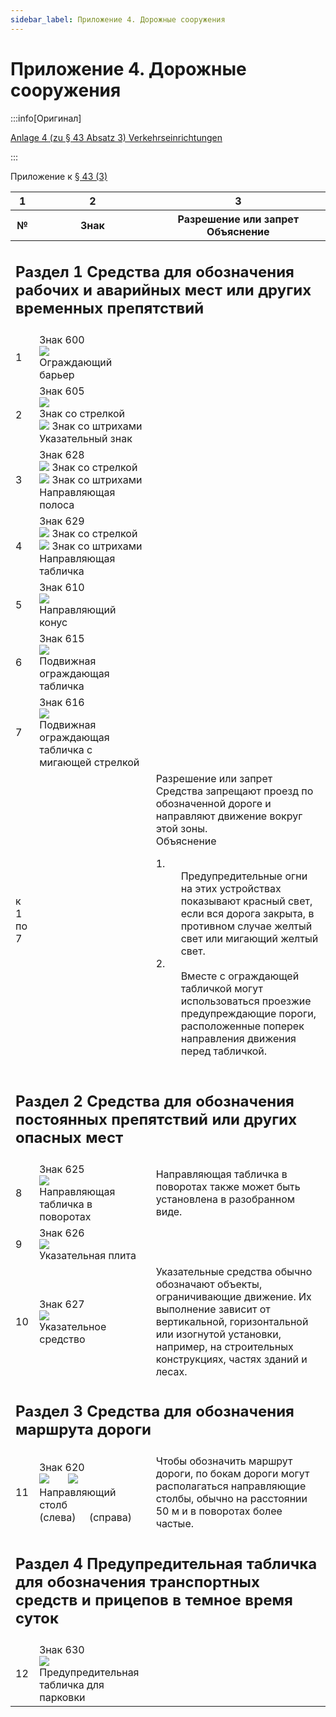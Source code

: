 ```yaml
---
sidebar_label: Приложение 4. Дорожные сооружения
---
```


# Приложение 4. Дорожные сооружения

:::info[Оригинал]

[Anlage 4 (zu § 43 Absatz 3) Verkehrseinrichtungen](https://www.gesetze-im-internet.de/stvo_2013/anlage_4.html)

:::

Приложение к [§ 43 (3)](/docs/signs-structures/traffic-facilities#3)

<table className="signs-table">
    <colgroup>
        <col />
        <col />
        <col />
    </colgroup>
    <thead>
        <tr>
            <th>1</th>
            <th>2</th>
            <th>3</th>
        </tr>
        <tr>
            <th>№</th>
            <th>Знак</th>
            <th>Разрешение или запрет<br /> Объяснение</th>
        </tr>
    </thead>
    <tbody>
        <tr className="section-header-row">
            <td colSpan="4"><h2>Раздел 1&nbsp;Средства для обозначения рабочих и аварийных мест или других временных
                    препятствий</h2></td>
        </tr>
        <tr>
            <td>1</td>
            <td>Знак 600<br /><img src="/img/signs/sign_600.jpg" /><br /> Ограждающий барьер</td>
            <td></td>
        </tr>
        <tr>
            <td>2</td>
            <td>
                <span>Знак 605</span>
                <div className="signs-paired">
                    <div>
                        <img src="/img/signs/sign_605_1.jpg" /><br/>
                        Знак со стрелкой
                    </div>
                    <div>
                        <img src="/img/signs/sign_605_2.jpg" />
                        Знак со штрихами
                    </div>
                </div>
                <span>Указательный знак</span>
            </td>
            <td></td>
        </tr>
        <tr>
            <td>3</td>
            <td>
                Знак 628
                <div className="signs-paired">
                    <div>
                        <img src="/img/signs/sign_628_1.jpg" />
                        Знак со стрелкой
                    </div>
                    <div>
                        <img src="/img/signs/sign_628_2.jpg" />
                        Знак со штрихами
                    </div>
                </div>
                <span>Направляющая полоса</span>
            </td>
            <td></td>
        </tr>
        <tr>
            <td>4</td>
            <td>
                Знак 629
                <div className="signs-paired">
                    <div>
                        <img src="/img/signs/sign_629_1.jpg" />
                        Знак со стрелкой
                    </div>
                    <div>
                        <img src="/img/signs/sign_629_2.jpg" />
                        Знак со штрихами
                    </div>
                </div>
                <span>Направляющая табличка</span>
            </td>
            <td></td>
        </tr>
        <tr>
            <td>5</td>
            <td>Знак 610<br /><img src="/img/signs/sign_610.jpg" /><br /> Направляющий конус</td>
            <td></td>
        </tr>
        <tr>
            <td>6</td>
            <td>Знак 615<br /><img src="/img/signs/sign_615.jpg" /><br />Подвижная ограждающая табличка</td>
            <td></td>
        </tr>
        <tr>
            <td>7</td>
            <td>Знак 616<br /><img src="/img/signs/sign_616.jpg" /><br />Подвижная ограждающая табличка с
                мигающей стрелкой</td>
            <td></td>
        </tr>
        <tr>
            <td className="section-reference">к 1 по 7</td>
            <td></td>
            <td>
                <span>Разрешение или запрет</span><br /> Средства запрещают проезд по обозначенной дороге и направляют
                движение вокруг этой зоны.<br /><span>Объяснение</span>
                <dl>
                    <dt>1.</dt>
                    <dd>
                        <div>Предупредительные огни на этих устройствах показывают красный свет, если вся дорога
                            закрыта, в противном случае желтый свет или мигающий желтый свет.</div>
                    </dd>
                    <dt>2.</dt>
                    <dd>
                        <div>Вместе с ограждающей табличкой могут использоваться проезжие предупреждающие пороги,
                            расположенные поперек направления движения перед табличкой.</div>
                    </dd>
                </dl>
            </td>
        </tr>
        <tr className="section-header-row">
            <td colSpan="4"><h2>Раздел 2&nbsp;Средства для обозначения постоянных препятствий или других опасных
                    мест</h2></td>
        </tr>
        <tr>
            <td>8</td>
            <td>
                Знак 625<br /><img src="/img/signs/sign_625.jpg" /><br />Направляющая табличка в поворотах
            </td>
            <td>Направляющая табличка в поворотах также может быть установлена в разобранном виде.</td>
        </tr>
        <tr>
            <td>9</td>
            <td>Знак 626<br /><img src="/img/signs/sign_626.jpg" /><br />Указательная плита</td>
            <td></td>
        </tr>
        <tr>
            <td>10</td>
            <td>Знак 627<br /><img src="/img/signs/sign_627.jpg" /><br />Указательное средство</td>
            <td>Указательные средства обычно обозначают объекты, ограничивающие движение. Их выполнение зависит от
                вертикальной, горизонтальной или изогнутой установки, например, на строительных конструкциях, частях
                зданий и лесах.</td>
        </tr>
        <tr className="section-header-row">
            <td colSpan="4"><h2>Раздел 3&nbsp;Средства для обозначения маршрута дороги</h2></td>
        </tr>
        <tr>
            <td>11</td>
            <td>Знак 620<br /><img
                    src="/img/signs/sign_620_1.jpg" />&nbsp;&nbsp;&nbsp;&nbsp;&nbsp;&nbsp;&nbsp;<img
                    src="/img/signs/sign_620_2.jpg" /><br /> Направляющий столб<br />
                (слева)&nbsp;&nbsp;&nbsp;&nbsp;&nbsp;(справа)</td>
            <td>Чтобы обозначить маршрут дороги, по бокам дороги могут располагаться направляющие столбы, обычно на
                расстоянии 50 м и в поворотах более частые.</td>
        </tr>
        <tr className="section-header-row">
            <td colSpan="4"><h2>Раздел 4&nbsp;Предупредительная табличка для обозначения транспортных средств и
                    прицепов в темное время суток</h2></td>
        </tr>
        <tr>
            <td>12</td>
            <td>Знак 630<br /><img src="/img/signs/sign_630.jpg" /><br />Предупредительная табличка для
                парковки</td>
            <td></td>
        </tr>
    </tbody>
</table>